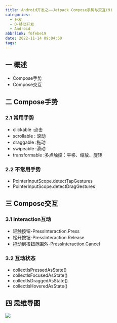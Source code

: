 ```yaml
---
title: Android开发之——Jetpack Compose手势与交互(9)
categories:
  - 开发
  - D-移动开发
  - Android
abbrlink: f6febe19
date: 2022-11-14 09:04:50
tags:
---
```

## 一 概述

* Compose手势
* Compose交互

<!--more-->

## 二 Compose手势

### 2.1 常用手势

* clickable :点击
* scrollable : 滚动
* draggable :拖动
* swipeable :滑动
* transformable :多点触控：平移、缩放、旋转

### 2.2 不常用手势

* PointerInputScope.detectTapGestures
* PointerInputScope.detectDragGestures

## 三 Compose交互

### 3.1 Interaction互动

* 轻触按钮-PressInteraction.Press
* 松开按钮-PressInteraction.Release
* 拖动到按钮范围外-PressInteraction.Cancel

### 3.2 互动状态

* collectIsPressedAsState()
* collectIsFocusedAsState()
* collectIsDraggedAsState()
* collectIsHoveredAsState()

## 四 思维导图
![][1]


[1]:https://cdn.staticaly.com/gh/PGzxc/CDN/master/blog-android/Jetpack-Compose-09.png

